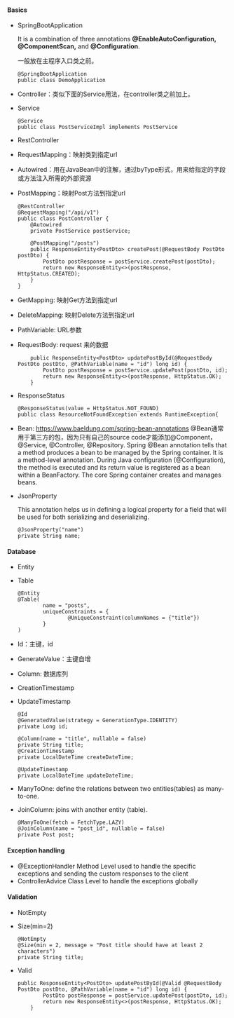 #### Basics

- SpringBootApplication

  It is a combination of three annotations **@EnableAutoConfiguration, @ComponentScan,** and **@Configuration**.

  一般放在主程序入口类之前。

  ```
  @SpringBootApplication
  public class DemoApplication
  ```

- Controller：类似下面的Service用法，在controller类之前加上。

- Service

  ```
  @Service
  public class PostServiceImpl implements PostService
  ```

- RestController

- RequestMapping：映射类到指定url

- Autowired：用在JavaBean中的注解，通过byType形式，用来给指定的字段或方法注入所需的外部资源

- PostMapping：映射Post方法到指定url

  ```
  @RestController
  @RequestMapping("/api/v1")
  public class PostController {
      @Autowired
      private PostService postService;
  
      @PostMapping("/posts")
      public ResponseEntity<PostDto> createPost(@RequestBody PostDto postDto) {
          PostDto postResponse = postService.createPost(postDto);
          return new ResponseEntity<>(postResponse, HttpStatus.CREATED);
      }
  }
  ```

- GetMapping: 映射Get方法到指定url

- DeleteMapping: 映射Delete方法到指定url

- PathVariable: URL参数

- RequestBody: request 来的数据

  ```
      public ResponseEntity<PostDto> updatePostById(@RequestBody PostDto postDto, @PathVariable(name = "id") long id) {
          PostDto postResponse = postService.updatePost(postDto, id);
          return new ResponseEntity<>(postResponse, HttpStatus.OK);
      }
  ```

- ResponseStatus

  ```
  @ResponseStatus(value = HttpStatus.NOT_FOUND)
  public class ResourceNotFoundException extends RuntimeException{
  ```

- Bean: https://www.baeldung.com/spring-bean-annotations
  @Bean通常⽤于第三⽅的包，因为只有⾃⼰的source code才能添加@Component，@Service, @Controller, @Repository. Spring @Bean annotation tells that a method produces a bean to be managed by the Spring container. It is a method-level annotation. During Java configuration (@Configuration), the method is executed and its return value is registered as a bean within a BeanFactory. The core Spring container creates and manages beans.

- JsonProperty

  This annotation helps us in defining a logical property for a field that will be used for both serializing and deserializing.

  ```
  @JsonProperty("name")
  private String name;
  ```

#### Database

- Entity

- Table

  ```
  @Entity
  @Table(
          name = "posts",
          uniqueConstraints = {
                  @UniqueConstraint(columnNames = {"title"})
          }
  )
  ```

- Id：主键，id

- GenerateValue：主键自增

- Column: 数据库列

- CreationTimestamp

- UpdateTimestamp

  ```
  @Id
  @GeneratedValue(strategy = GenerationType.IDENTITY)
  private Long id;
  
  @Column(name = "title", nullable = false)
  private String title;
  @CreationTimestamp
  private LocalDateTime createDateTime;
  
  @UpdateTimestamp
  private LocalDateTime updateDateTime;
  ```

- ManyToOne: define the relations between two entities(tables) as many-to-one.

- JoinColumn: joins with another entity (table).

  ```
  @ManyToOne(fetch = FetchType.LAZY)
  @JoinColumn(name = "post_id", nullable = false)
  private Post post;
  ```

#### Exception handling

- @ExceptionHandler
  Method Level
  used to handle the specific exceptions and sending the custom
  responses to the client
- ControllerAdvice
  Class Level
  to handle the exceptions globally

#### Validation

- NotEmpty

- Size(min=2)

  ```
  @NotEmpty
  @Size(min = 2, message = "Post title should have at least 2 characters")
  private String title;
  ```

- Valid

  ```
  public ResponseEntity<PostDto> updatePostById(@Valid @RequestBody PostDto postDto, @PathVariable(name = "id") long id) {
          PostDto postResponse = postService.updatePost(postDto, id);
          return new ResponseEntity<>(postResponse, HttpStatus.OK);
      }
  ```

  
